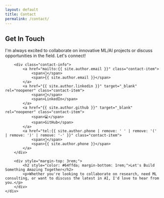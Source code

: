 ```yaml
---
layout: default
title: Contact
permalink: /contact/
---
```


<section class="hero" style="min-height: 80vh;">
    <div class="hero-content fade-in">
        <h1>Get In Touch</h1>
        <p>I'm always excited to collaborate on innovative ML/AI projects or discuss opportunities in the field. Let's connect!</p>

        <div class="contact-info">
            <a href="mailto:{{ site.author.email }}" class="contact-item">
                <span>📧</span>
                <span>{{ site.author.email }}</span>
            </a>
            <a href="{{ site.author.linkedin }}" target="_blank" rel="noopener" class="contact-item">
                <span>💼</span>
                <span>LinkedIn</span>
            </a>
            <a href="{{ site.author.github }}" target="_blank" rel="noopener" class="contact-item">
                <span>💻</span>
                <span>GitHub</span>
            </a>
            <a href="tel:{{ site.author.phone | remove: ' ' | remove: '(' | remove: ')' | remove: '-' }}" class="contact-item">
                <span>📱</span>
                <span>{{ site.author.phone }}</span>
            </a>
        </div>

        <div style="margin-top: 3rem;">
            <h2 style="color: #64ffda; margin-bottom: 1rem;">Let's Build Something Amazing Together</h2>
            <p>Whether you're looking to collaborate on research, need ML consulting, or want to discuss the latest in AI, I'd love to hear from you.</p>
        </div>
    </div>
</section>
